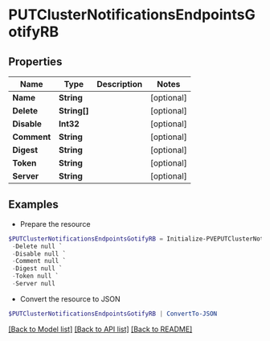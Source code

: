 # PUTClusterNotificationsEndpointsGotifyRB
## Properties

Name | Type | Description | Notes
------------ | ------------- | ------------- | -------------
**Name** | **String** |  | [optional] 
**Delete** | **String[]** |  | [optional] 
**Disable** | **Int32** |  | [optional] 
**Comment** | **String** |  | [optional] 
**Digest** | **String** |  | [optional] 
**Token** | **String** |  | [optional] 
**Server** | **String** |  | [optional] 

## Examples

- Prepare the resource
```powershell
$PUTClusterNotificationsEndpointsGotifyRB = Initialize-PVEPUTClusterNotificationsEndpointsGotifyRB  -Name null `
 -Delete null `
 -Disable null `
 -Comment null `
 -Digest null `
 -Token null `
 -Server null
```

- Convert the resource to JSON
```powershell
$PUTClusterNotificationsEndpointsGotifyRB | ConvertTo-JSON
```

[[Back to Model list]](../README.md#documentation-for-models) [[Back to API list]](../README.md#documentation-for-api-endpoints) [[Back to README]](../README.md)

